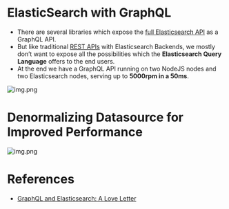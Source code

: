 # ElasticSearch with GraphQL
- There are several libraries which expose the [full Elasticsearch API](Readme.md) as a GraphQL API.
- But like traditional [REST APIs](RESTAPIs.md) with Elasticsearch Backends, we mostly don’t want to expose all the possibilities which the **Elasticsearch Query Language** offers to the end users.
- At the end we have a GraphQL API running on two NodeJS nodes and two Elasticsearch nodes, serving up to **5000rpm in a 50ms**.

![img.png](https://miro.medium.com/max/1400/1*tTkojwYiLDLr-F1srfF2QA.png)

# Denormalizing Datasource for Improved Performance

![img.png](https://miro.medium.com/max/1400/1*f6lCaeOG99suka21ZUpCzw.png)

# References
- [GraphQL and Elasticsearch: A Love Letter](https://blog.smartive.ch/graphql-and-elasticsearch-a-love-letter-9ed64d5c094)